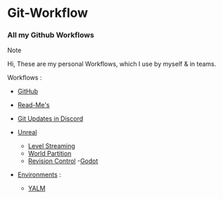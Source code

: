 # Git-Workflow
### All my Github Workflows

> [!Note]
> Hi, These are my personal Workflows, which I use by myself & in teams.

Workflows : 
- [GitHub](https://github.com/Loris-Moreau/Git-Workflow/blob/main/Workflows/GitHubWorkflow.md)
- [Read-Me's](https://github.com/Loris-Moreau/Git-Workflow/blob/main/Workflows/ReadMeWorkFlow.md)
- [Git Updates in Discord](https://github.com/Loris-Moreau/Git-Workflow/blob/main/Workflows/Discord%20Webnooks.md)
- [Unreal](https://github.com/Loris-Moreau/Git-Workflow/tree/main/Workflows/Unreal%20Engine)
  - [Level Streaming](https://github.com/Loris-Moreau/Git-Workflow/blob/main/Workflows/Unreal%20Engine/Level%20Streaming.md)
  - [World Partition](https://github.com/Loris-Moreau/Git-Workflow/blob/main/Workflows/Unreal%20Engine/World%20Partition.md)
  - [Revision Control](https://github.com/Loris-Moreau/Git-Workflow/blob/main/Workflows/Unreal%20Engine/RevisionControl.md)
-[Godot](https://github.com/Loris-Moreau/Git-Workflow/tree/main/Workflows/Godot)

- [Environments](https://github.com/Loris-Moreau/Git-Workflow/tree/main/Workflows/Environement) : 
  - [YALM](https://github.com/Loris-Moreau/Git-Workflow/blob/main/Workflows/Environement)
